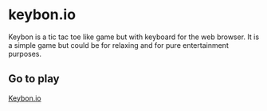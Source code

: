 # keybon.io
Keybon is a tic tac toe like game but with keyboard for the web browser. It is a simple game but could be for relaxing and for pure entertainment purposes.

## Go to play
[Keybon.io](https://lalodigitaliza.me/keybon.io/)
